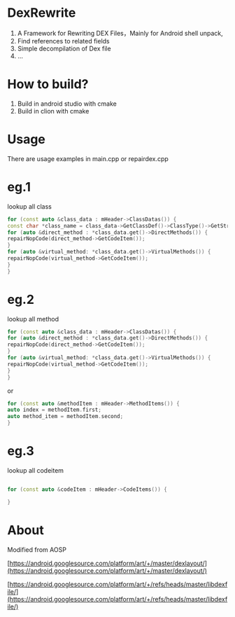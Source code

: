 # DexRewrite

1. A Framework for Rewriting DEX Files，Mainly for Android shell unpack,
2. Find references to related fields
3. Simple decompilation of Dex file
4. ...
# How to build?

1. Build in android studio with cmake
2. Build in clion with cmake

# Usage

There are usage examples in main.cpp or repairdex.cpp

# eg.1

lookup all class

```c++
for (const auto &class_data : mHeader->ClassDatas()) {
const char *class_name = class_data->GetClassDef()->ClassType()->GetStringId()->Data();
for (auto &direct_method : *class_data.get()->DirectMethods()) {
repairNopCode(direct_method->GetCodeItem());
}
for (auto &virtual_method: *class_data.get()->VirtualMethods()) {
repairNopCode(virtual_method->GetCodeItem());
}
}
```

# eg.2

lookup all method

```c++
for (const auto &class_data : mHeader->ClassDatas()) {
for (auto &direct_method : *class_data.get()->DirectMethods()) {
repairNopCode(direct_method->GetCodeItem());
}
for (auto &virtual_method: *class_data.get()->VirtualMethods()) {
repairNopCode(virtual_method->GetCodeItem());
}
}
```

or

```c++
for (const auto &methodItem : mHeader->MethodItems()) {
auto index = methodItem.first;
auto method_item = methodItem.second;
}

```

# eg.3

lookup all codeitem

```c++

for (const auto &codeItem : mHeader->CodeItems()) {

}

```

# About

Modified from AOSP

[https://android.googlesource.com/platform/art/+/master/dexlayout/](https://android.googlesource.com/platform/art/+/master/dexlayout/)

[https://android.googlesource.com/platform/art/+/refs/heads/master/libdexfile/](https://android.googlesource.com/platform/art/+/refs/heads/master/libdexfile/)
